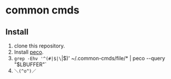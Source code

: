common cmds
============

## Install

1. clone this repository.
1. Install [peco](https://github.com/peco/peco).
1.  `grep -Ehv '^(#|$|\`|\$)' ~/.common-cmds/file/* | peco --query "$LBUFFER"`
1. `＼(^o^)／`

